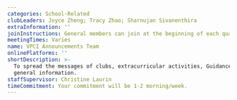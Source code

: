 ```yaml
---
categories: School-Related
clubLeaders: Joyce Zheng; Tracy Zhao; Sharnujan Sivanenthira
extraInformation: ''
joinInstructions: General members can join at the beginning of each quad.
meetingTimes: Varies
name: VPCI Announcements Team
onlinePlatforms: ''
shortDescription: >-
  To spread the messages of clubs, extracurricular activities, Guidance and
  general information.
staffSupervisor: Christine Laurin
timeCommitment: Your commitment will be 1-2 morning/week.
---
```


